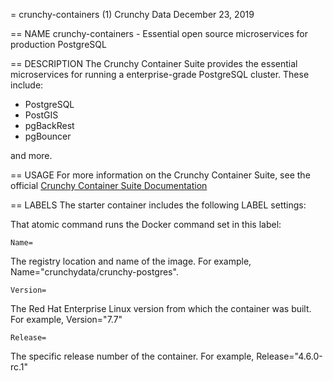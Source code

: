 = crunchy-containers (1)
Crunchy Data
December 23, 2019

== NAME
crunchy-containers - Essential open source microservices for production PostgreSQL

== DESCRIPTION
The Crunchy Container Suite provides the essential microservices for running a
enterprise-grade PostgreSQL cluster. These include:

- PostgreSQL
- PostGIS
- pgBackRest
- pgBouncer

and more.

== USAGE
For more information on the Crunchy Container Suite, see the official
[Crunchy Container Suite Documentation](https://access.crunchydata.com/documentation/crunchy-containers/)

== LABELS
The starter container includes the following LABEL settings:

That atomic command runs the Docker command set in this label:

`Name=`

The registry location and name of the image. For example, Name="crunchydata/crunchy-postgres".

`Version=`

The Red Hat Enterprise Linux version from which the container was built. For example, Version="7.7"

`Release=`

The specific release number of the container. For example, Release="4.6.0-rc.1"
